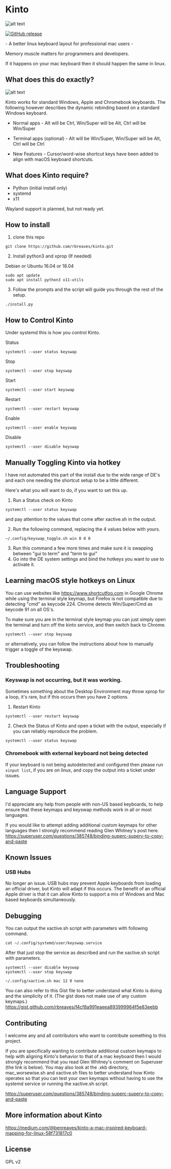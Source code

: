 # Kinto

![alt text](https://raw.githubusercontent.com/rbreaves/kinto/master/Kinto.png)

[![GitHub release](https://img.shields.io/github/release/rbreaves/kinto.svg)](https://github.com/rbreaves/kinto/releases)

\- A better linux keyboard layout for professional mac users \-

Memory muscle matters for programmers and developers.

If it happens on your mac keyboard then it should happen the same in linux.

## What does this do exactly?

![alt text](https://raw.githubusercontent.com/rbreaves/kinto/master/kinto-demo.gif)

Kinto works for standard Windows, Apple and Chromebook keyboards. The following however describes the dynamic rebinding based on a standard Windows keyboard.

- Normal apps - Alt will be Ctrl, Win/Super will be Alt, Ctrl will be Win/Super

- Terminal apps (optional) - Alt will be Win/Super, Win/Super will be Alt, Ctrl will be Ctrl

- New Features - Cursor/word-wise shortcut keys have been added to align with macOS keyboard shortcuts.

## What does Kinto require?

- Python (initial install only)
- systemd
- x11

Wayland support is planned, but not ready yet.

## How to install

1. clone this repo
```
git clone https://github.com/rbreaves/kinto.git
```
2. Install python3 and xprop (If needed)

Debian or Ubuntu 16.04 or 18.04
```
sudo apt update
sudo apt install python3 x11-utils
```

3. Follow the prompts and the script will guide you through the rest of the setup.
```
./install.py
```

## How to Control Kinto

Under systemd this is how you control Kinto.

Status
```
systemctl --user status keyswap
```

Stop
```
systemctl --user stop keyswap
```

Start
```
systemctl --user start keyswap
```

Restart
```
systemctl --user restart keyswap
```

Enable
```
systemctl --user enable keyswap
```

Disable
```
systemctl --user disable keyswap
```

## Manually Toggling Kinto via hotkey

I have not automated this part of the install due to the wide range of DE's and each one needing the shortcut setup to be a little different.

Here's what you will want to do, if you want to set this up.

1. Run a Status check on Kinto
```
systemctl --user status keyswap
```
and pay attention to the values that come after xactive.sh in the output.

2. Run the following command, replacing the 4 values below with yours.
```
~/.config/keyswap_toggle.sh win 0 0 0
```
3. Run this command a few more times and make sure it is swapping between "gui to term" and "term to gui"
4. Go into the DE system settings and bind the hotkeys you want to use to activate it.


## Learning macOS style hotkeys on Linux

You can use websites like https://www.shortcutfoo.com in Google Chrome while using the terminal style keymap, but Firefox is not compatible due to detecting "cmd" as keycode 224. Chrome detects Win/Super/Cmd as keycode 91 on all OS's.

To make sure you are in the terminal style keymap you can just simply open the terminal and turn off the kinto service, and then switch back to Chrome.
```
systemctl --user stop keyswap
```

or alternatively, you can follow the instructions about how to manually trigger a toggle of the keyswap.

## Troubleshooting

### Keyswap is not occurring, but it was working.
Sometimes something about the Desktop Environment may throw xprop for a loop, it's rare, but if this occurs then you have 2 options.
1. Restart Kinto
```
systemctl --user restart keyswap
```
2. Check the Status of Kinto and open a ticket with the output, especially if you can reliably reproduce the problem.
```
systemctl --user status keyswap
```

### Chromebook with external keyboard not being detected
If your keyboard is not being autodetected and configured then please run `xinput list`, if you are on linux, and copy the output into a ticket under issues.

## Language Support
I'd appreciate any help from people with non-US based keyboards, to help ensure that these keymaps and keyswap methods work in all or most languages.

If you would like to attempt adding additional custom keymaps for other languages then I strongly recommend reading Glen Whitney's post here.
https://superuser.com/questions/385748/binding-superc-superv-to-copy-and-paste


## Known Issues

### USB Hubs

No longer an issue. USB hubs may prevent Apple keyboards from loading an official driver, but Kinto will adapt if this occurs. The benefit of an official Apple driver is that it can allow Kinto to support a mix of Windows and Mac based keyboards simultaneously.

## Debugging

You can output the xactive.sh script with parameters with following command.

```
cat ~/.config/systemd/user/keyswap.service
```

After that just stop the service as described and run the xactive.sh script with parameters.

```
systemctl --user disable keyswap
systemctl --user stop keyswap

~/.config/xactive.sh mac 12 0 none
```

You can also refer to this Gist file to better understand what Kinto is doing and the simplicity of it. (The gist does not make use of any custom keymaps.)
https://gist.github.com/rbreaves/f4cf8a991eaeea893999964f5e83eebb

## Contributing

I welcome any and all contributors who want to contribute something to this project.

If you are specifically wanting to contribute additional custom keymaps to help with aligning Kinto's behavior to that of a mac keyboard then I would strongly recommend that you read Glen Whitney's comment on Superuser (the link is below). You may also look at the .xkb directory, mac_worsewise.sh and xactive.sh files to better understand how Kinto operates so that you can test your own keymaps without having to use the systemd service or running the xactive.sh script.

https://superuser.com/questions/385748/binding-superc-superv-to-copy-and-paste

## More information about Kinto

https://medium.com/@benreaves/kinto-a-mac-inspired-keyboard-mapping-for-linux-58f731817c0

## License

GPL v2
